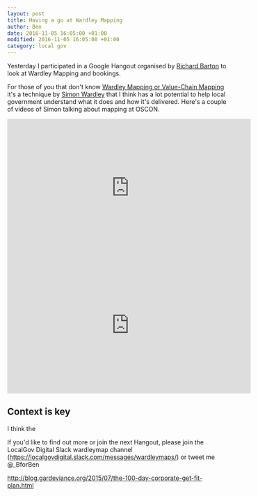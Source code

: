 ```yaml
---
layout: post
title: Having a go at Wardley Mapping
author: Ben
date: 2016-11-05 16:05:00 +01:00
modified: 2016-11-05 16:05:00 +01:00
category: local gov
---
```


Yesterday I participated in a Google Hangout organised by [Richard Barton](https://twitter.com/cioportfolio) to look at Wardley Mapping and bookings.

For those of you that don't know [Wardley Mapping or Value-Chain Mapping](http://blog.gardeviance.org/2015/02/an-introduction-to-wardley-value-chain.html) it's a technique by [Simon Wardley](https://twitter.com/swardley) that I think has a lot potential to help local government understand what it does and how it's delivered. Here's a couple of videos of Simon talking about mapping at OSCON.

<iframe width="560" height="315" src="https://www.youtube.com/embed/NnFeIt-uaEc?list=PLDGsBgVz2W87cAfk2y2SSods5kvlykpLi" frameborder="0" allowfullscreen></iframe>

<iframe width="560" height="315" src="https://www.youtube.com/embed/Ie2KtSU_ndQ?list=PLDGsBgVz2W87cAfk2y2SSods5kvlykpLi" frameborder="0" allowfullscreen></iframe>

## Context is key

I think the

If you'd like to find out more or join the next Hangout, please join the LocalGov Digital Slack wardleymap channel (https://localgovdigital.slack.com/messages/wardleymaps/) or tweet me @_BforBen


http://blog.gardeviance.org/2015/07/the-100-day-corporate-get-fit-plan.html


